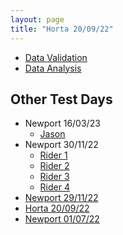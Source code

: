 ```yaml
---
layout: page
title: "Horta 20/09/22"
---
```


- [Data Validation](CleanedByBR/)
- [Data Analysis](Validated/)


## Other Test Days
- Newport 16/03/23
  - [Jason](/Newport_160323_Rider1/)
- Newport 30/11/22
  - [Rider 1](/Newport_301122_Rider1/)
  - [Rider 2](/Newport_301122_Rider2/)
  - [Rider 3](/Newport_301122_Rider3/)
  - [Rider 4](/Newport_301122_Rider4/)
- [Newport 29/11/22](/Newport_291122/) 
- [Horta   20/09/22](/Horta_200922/) 
- [Newport 01/07/22](/Newport_010722/)
